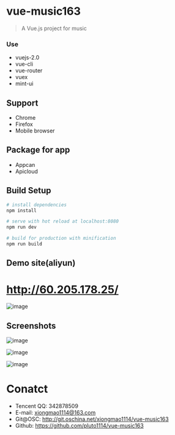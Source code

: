 # vue-music163

> A Vue.js project for music
### Use
* vuejs-2.0
* vue-cli
* vue-router
* vuex
* mint-ui


## Support
* Chrome
* Firefox
* Mobile browser

## Package for app
* Appcan
* Apicloud


## Build Setup

``` bash
# install dependencies
npm install

# serve with hot reload at localhost:8080
npm run dev

# build for production with minification
npm run build
```

## Demo site(aliyun)

# http://60.205.178.25/

![image](http://60.205.178.25/static/qrcode.png)


## Screenshots
![image](https://github.com/pluto1114/vue-music163/blob/master/screenshots/music163-01.png)

![image](https://github.com/pluto1114/vue-music163/blob/master/screenshots/music163-02.png)

![image](https://github.com/pluto1114/vue-music163/blob/master/screenshots/music163-03.png)

# Conatct

- Tencent QQ: 342878509
- E-mail: xiongmao1114@163.com
- Git@OSC: http://git.oschina.net/xiongmao1114/vue-music163
- Github: https://github.com/pluto1114/vue-music163

